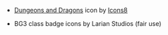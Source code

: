 - <a target="_blank" href="https://icons8.com/icon/104704/dungeons-and-dragons">Dungeons and Dragons</a> icon by <a target="_blank" href="https://icons8.com">Icons8</a>

- BG3 class badge icons by Larian Studios (fair use)
